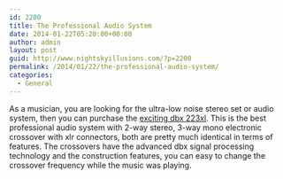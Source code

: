 ```yaml
---
id: 2200
title: The Professional Audio System
date: 2014-01-22T05:20:00+00:00
author: admin
layout: post
guid: http://www.nightskyillusions.com/?p=2200
permalink: /2014/01/22/the-professional-audio-system/
categories:
  - General
---
```

As a musician, you are looking for the ultra-low noise stereo set or audio system, then you can purchase the [exciting dbx 223xl](http://www.guitarcenter.com/In-Store-Used-USED-DBX-223XL-CROSSOVER-109238158-i3304881.gc). This is the best professional audio system with 2-way stereo, 3-way mono electronic crossover with xlr connectors, both are pretty much identical in terms of features. The crossovers have the advanced dbx signal processing technology and the construction features, you can easy to change the crossover frequency while the music was playing.